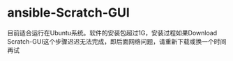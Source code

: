 # ansible-Scratch-GUI

目前适合运行在Ubuntu系统。软件的安装包超过1G，安装过程如果Download Scratch-GUI这个步骤迟迟无法完成，即后面网络问题，请重新下载或换一个时间再试
